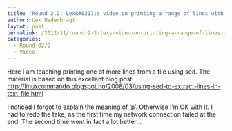 ```yaml
---
title: 'Round 2.2: Lex&#8217;s video on printing a range of lines with sed'
author: Lex Nederbragt
layout: post
permalink: /2012/11/round-2-2-lexs-video-on-printing-a-range-of-lines-with-sed/
categories:
  - Round 02/2
  - Video
---
```

Here I am teaching printing one of more lines from a file using sed. The material is based on this excellent blog post: http://linuxcommando.blogspot.no/2008/03/using-sed-to-extract-lines-in-text-file.html

I noticed I forgot to explain the meaning of &#8216;p&#8217;. Otherwise I&#8217;m OK with it. I had to redo the take, as the first time my network connection failed at the end. The second time went in fact a lot better&#8230;